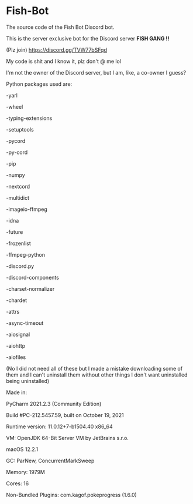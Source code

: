 # Fish-Bot
The source code of the Fish Bot Discord bot.


This is the server exclusive bot for the Discord server **FISH GANG !!**

(Plz join) https://discord.gg/TVW77bSFqd


My code is shit and I know it, plz don't @ me lol

I'm not the owner of the Discord server, but I am, like, a co-owner I guess?


Python packages used are:

-yarl

-wheel

-typing-extensions

-setuptools

-pycord

-py-cord

-pip

-numpy

-nextcord

-multidict

-imageio-ffmpeg

-idna

-future

-frozenlist

-ffmpeg-python

-discord.py

-discord-components

-charset-normalizer

-chardet

-attrs

-async-timeout

-aiosignal

-aiohttp

-aiofiles

(No I did not need all of these but I made a mistake downloading some of them and I can't uninstall them without other things I don't want uninstalled being uninstalled)


Made in:

PyCharm 2021.2.3 (Community Edition)

Build #PC-212.5457.59, built on October 19, 2021

Runtime version: 11.0.12+7-b1504.40 x86_64

VM: OpenJDK 64-Bit Server VM by JetBrains s.r.o.

macOS 12.2.1

GC: ParNew, ConcurrentMarkSweep

Memory: 1979M

Cores: 16

Non-Bundled Plugins: com.kagof.pokeprogress (1.6.0)
